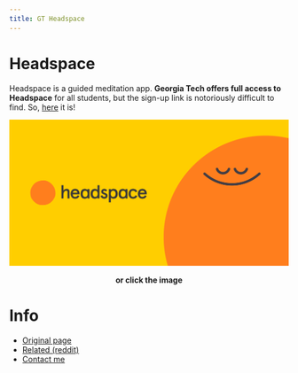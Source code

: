 ```yaml
---
title: GT Headspace
---
```


# **Headspace**

Headspace is a guided meditation app. **Georgia Tech offers full access to Headspace** for all students, but the sign-up link is notoriously difficult to find. So, [here](https://work.headspace.com/usggeorgiatech/member-enroll) it is!

[![image](/hs_banner.png)](https://work.headspace.com/usggeorgiatech/member-enroll)
<figcaption align = "center"><b>or click the image</b></figcaption>


# **Info**

- [Original page](https://gtwellnesshub.com/personal-guide-to-health-happiness/)
- [Related (reddit)](https://www.reddit.com/r/gatech/comments/ptopi7/icymi_georgia_tech_has_purchased_a_headspace/)
- [Contact me](mailto:yhjc2692@gmail.com)